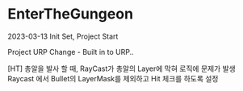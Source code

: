 # EnterTheGungeon

2023-03-13 Init Set, Project Start

Project URP Change - Built in to URP..

[HT]
총알을 발사 할 때, RayCast가 총알의 Layer에 막혀 로직에 문제가 발생
Raycast 에서 Bullet의 LayerMask를 제외하고 Hit 체크를 하도록 설정